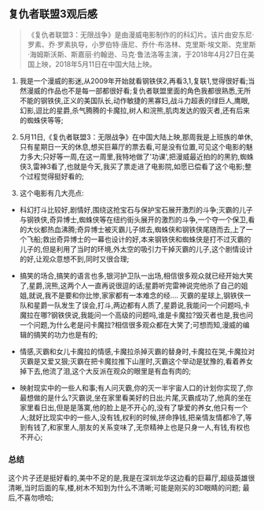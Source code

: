 ## 复仇者联盟3观后感

> 《复仇者联盟3：无限战争》是由漫威电影制作的的科幻片。该片由安东尼·罗素、乔·罗素执导，小罗伯特·唐尼、乔什·布洛林、克里斯·埃文斯、克里斯·海姆斯沃斯、斯嘉丽·约翰逊、马克·鲁法洛等主演，于2018年4月27日在美国上映，2018年5月11日在中国大陆上映。

1. 我是一个漫威的影迷,从2009年开始就看钢铁侠2,再看3,1,复联1,觉得很好看;当然漫威的作品也不是每一部都很好看;复仇者联盟里面的角色我都很熟悉,无所不能的钢铁侠,正义的美国队长,动作敏捷的黑寡妇,战斗力超表的绿巨人,鹰眼,幻影,逗比的星爵,杀气腾腾的卡魔拉,树人和浣熊,肌肉发达的毁灭者,还有后来的蜘蛛侠等等;

2. 5月11日,《复仇者联盟3：无限战争》在中国大陆上映,那周我是上班族的单休,只有星期日一天的休息,想买巨幕厅的票去看,可是没有位置,可见这个电影的魅力多大;只好等一周,在这一周里,我特地做了'功课',把漫威最近拍的的黑豹,蜘蛛侠3,雷神3看了,也就是今天,我买了票走进了电影院,如愿已偿看了这个电影;整个过程觉得挺好看的;

3. 这个电影有几大亮点:

- 科幻打斗比较好,剧情好,围绕这抢宝石与保护宝石展开激烈的斗争;灭霸的儿子与钢铁侠,奇异博士,蜘蛛侠等在纽约街头展开的激烈的斗争,一个夺一个保卫,看的大伙都热血沸腾;奇异博士被灭霸儿子绑去,蜘蛛侠和钢铁侠尾随而去,上了一个飞船;救出奇异博士的一幕也设计的好,本来钢铁侠和蜘蛛侠是打不过灭霸的儿子的,但是利用了当时的环境,外太空的吸引力干掉灭霸的儿子,这个剧情设计的好,让观众意想不到,同时又很合理;

- 搞笑的场合,搞笑的语言也多,银河护卫队一出场,相信很多观众就已经开始大笑了,星爵,浣熊,这两个人一直再说很逗的话;星爵听完雷神说完他杀了自己的姐姐,就说,我不是要和你比惨,家家都有一本难念的经....
   灭霸的星球上,钢铁侠一队和星爵一队发生了误会,打斗,两边都有人质了,星爵说,我能问一个问题吗,卡魔拉在哪?钢铁侠说,我能问一个高级的问题吗,谁是卡魔拉?毁灭者也是,我也问一个问题,为什么老是问卡魔拉?相信很多观众都在大笑了;可想而知,漫威的编辑的搞笑的功力也是有的;

- 情感,灭霸和女儿卡魔拉的情感,卡魔拉杀掉灭霸的替身时,卡魔拉在哭,卡魔拉对灭霸是又爱又狠;灭霸在把卡魔拉推下山崖时,灭霸这个举动是犹豫的,看着养女掉下去,他流了泪,这个大反派在观众的眼里是有血有肉的;

- 映射现实中的一些人和事;有人问灭霸,你的灭一半宇宙人口的计划你实现了,你最想做的是什么?灭霸说,坐在家里看美好的日出;片尾,灭霸成功了,他真的坐在家里看日出,但是是落寞,他的脸上是不开心的,没有了挚爱的养女,他只有一个人;就好比现实中的一些人,没有钱,权利的时候,拼命挣钱,把亲情友情都冷了,等到有钱了,和家里人,朋友的关系变味了,无奈精神上也是只身一人,有钱,有权也不开心;

### 总结
这个片子还是挺好看的,美中不足的是,我是在深圳龙华这边看的巨幕厅,超级英雄很清晰,当时后面的车,楼,树木不知到为什么不清晰;可能是刚买的3D眼睛的问题;
最后,不喜勿喷哈;
